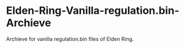 # Elden-Ring-Vanilla-regulation.bin-Archieve
Archieve for vanilla regulation.bin files of Elden Ring.
